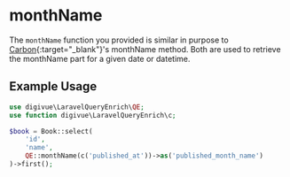 # monthName

The `monthName` function you provided is similar in purpose to [Carbon](https://carbon.nesbot.com/){:target="_blank"}'s
monthName method. Both are used to retrieve the monthName part for a given date or datetime.

## Example Usage

```php
use digivue\LaravelQueryEnrich\QE;
use function digivue\LaravelQueryEnrich\c;

$book = Book::select(
    'id',
    'name',
    QE::monthName(c('published_at'))->as('published_month_name')
)->first();
```